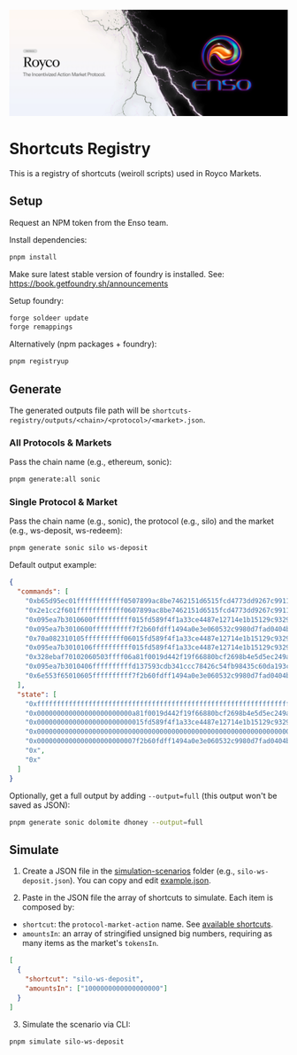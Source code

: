![cover](cover.webp)

# Shortcuts Registry

This is a registry of shortcuts (weiroll scripts) used in Royco Markets.

## Setup

Request an NPM token from the Enso team.

Install dependencies:

```sh
pnpm install
```

Make sure latest stable version of foundry is installed. See: https://book.getfoundry.sh/announcements

Setup foundry:

```sh
forge soldeer update
forge remappings
```

Alternatively (npm packages + foundry):

```sh
pnpm registryup
```

## Generate

The generated outputs file path will be `shortcuts-registry/outputs/<chain>/<protocol>/<market>.json`.

### All Protocols & Markets

Pass the chain name (e.g., ethereum, sonic):

```sh
pnpm generate:all sonic
```

### Single Protocol & Market

Pass the chain name (e.g., sonic), the protocol (e.g., silo) and the market (e.g., ws-deposit, ws-redeem):

```sh
pnpm generate sonic silo ws-deposit
```

Default output example:

```json
{
  "commands": [
    "0xb65d95ec01ffffffffffff0507899ac8be7462151d6515fcd4773dd9267c9911",
    "0x2e1cc2f601ffffffffffff0607899ac8be7462151d6515fcd4773dd9267c9911",
    "0x095ea7b3010600ffffffffff015fd589f4f1a33ce4487e12714e1b15129c9329",
    "0x095ea7b3010600ffffffffff7f2b60fdff1494a0e3e060532c9980d7fad0404b",
    "0x70a082310105ffffffffff06015fd589f4f1a33ce4487e12714e1b15129c9329",
    "0x095ea7b3010106ffffffffff015fd589f4f1a33ce4487e12714e1b15129c9329",
    "0x328ebaf70102060503ffff06a81f0019d442f19f66880bcf2698b4e5d5ec249a",
    "0x095ea7b3010406ffffffffffd137593cdb341ccc78426c54fb98435c60da193c",
    "0x6e553f65010605ffffffffff7f2b60fdff1494a0e3e060532c9980d7fad0404b"
  ],
  "state": [
    "0xffffffffffffffffffffffffffffffffffffffffffffffffffffffffffffffff",
    "0x000000000000000000000000a81f0019d442f19f66880bcf2698b4e5d5ec249a",
    "0x000000000000000000000000015fd589f4f1a33ce4487e12714e1b15129c9329",
    "0x0000000000000000000000000000000000000000000000000000000000000000",
    "0x0000000000000000000000007f2b60fdff1494a0e3e060532c9980d7fad0404b",
    "0x",
    "0x"
  ]
}
```

Optionally, get a full output by adding `--output=full` (this output won't be saved as JSON):

```sh
pnpm generate sonic dolomite dhoney --output=full
```

## Simulate

1. Create a JSON file in the [simulation-scenarios](./simulation-scenarios/) folder (e.g., `silo-ws-deposit.json`). You
   can copy and edit [example.json](./simulation-scenarios/example.json).

2. Paste in the JSON file the array of shortcuts to simulate. Each item is composed by:

- `shortcut`: the `protocol-market-action` name. See [available shortcuts](./src/helpers/shortcuts.ts).
- `amountsIn`: an array of stringified unsigned big numbers, requiring as many items as the market's `tokensIn`.

```json
[
  {
    "shortcut": "silo-ws-deposit",
    "amountsIn": ["1000000000000000000"]
  }
]
```

3. Simulate the scenario via CLI:

```sh
pnpm simulate silo-ws-deposit
```
